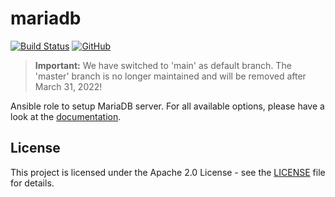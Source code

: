 # mariadb

[![Build Status](https://drone.owncloud.com/api/badges/owncloud-ansible/mariadb/status.svg)](https://drone.owncloud.com/owncloud-ansible/mariadb)
[![GitHub](https://img.shields.io/github/license/owncloud-ansible/mariadb)](https://github.com/owncloud-ansible/mariadb/blob/main/LICENSE)

> **Important:** We have switched to 'main' as default branch. The 'master' branch is no longer maintained and will be removed after March 31, 2022!

Ansible role to setup MariaDB server. For all available options, please have a look at the [documentation](https://owncloud-ansible.github.io/role/mariadb/).

## License

This project is licensed under the Apache 2.0 License - see the [LICENSE](LICENSE) file for details.
